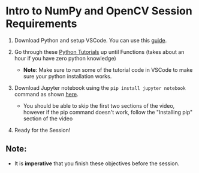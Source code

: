 # Intro to NumPy and OpenCV Session Requirements

1. Download Python and setup VSCode. You can use this [guide](https://www.youtube.com/watch?v=cUAK4x_7thA&ab_channel=HarsivoEdu).
2. Go through these [Python Tutorials](https://www.w3schools.com/python/python_intro.asp) up until Functions (takes about an hour if you have zero python knowledge)

    - **Note**: Make sure to run some of the tutorial code in VSCode to make sure your python installation works.

3. Download Jupyter notebook using the `pip install jupyter notebook` command as shown [here](https://www.youtube.com/watch?v=McAn3vUDQKw&ab_channel=AhmadVarasteh).

    - You should be able to skip the first two sections of the video, however if the pip command doesn't work, follow the "Installing pip" section of the video

4. Ready for the Session!

## Note:

-   It is **imperative** that you finish these objectives before the session.
